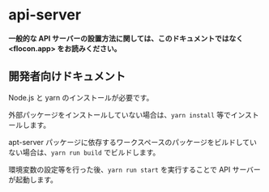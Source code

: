 # api-server

**一般的な API サーバーの設置方法に関しては、このドキュメントではなく <flocon.app> をお読みください。**

## 開発者向けドキュメント

Node.js と yarn のインストールが必要です。

外部パッケージをインストールしていない場合は、`yarn install` 等でインストールします。

apt-server パッケージに依存するワークスペースのパッケージをビルドしていない場合は、`yarn run build` でビルドします。

環境変数の設定等を行った後、`yarn run start` を実行することで API サーバーが起動します。
